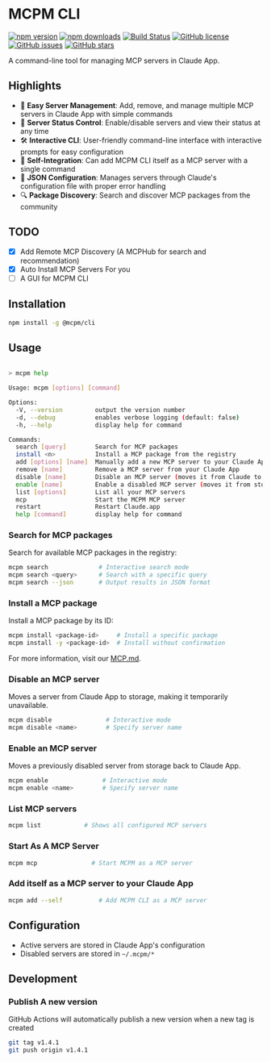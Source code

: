# MCPM CLI

[![npm version](https://img.shields.io/npm/v/@mcpm/cli.svg)](https://www.npmjs.com/package/@mcpm/cli)
[![npm downloads](https://img.shields.io/npm/dm/@mcpm/cli.svg)](https://www.npmjs.com/package/@mcpm/cli)
[![Build Status](https://github.com/MCP-Club/mcpm/actions/workflows/test.yml/badge.svg)](https://github.com/MCP-Club/mcpm/actions)
[![GitHub license](https://img.shields.io/github/license/MCP-Club/mcpm.svg)](https://github.com/MCP-Club/mcpm/blob/main/LICENSE)
[![GitHub issues](https://img.shields.io/github/issues/MCP-Club/mcpm.svg)](https://github.com/MCP-Club/mcpm/issues)
[![GitHub stars](https://img.shields.io/github/stars/MCP-Club/mcpm.svg)](https://github.com/MCP-Club/mcpm/stargazers)

A command-line tool for managing MCP servers in Claude App.

## Highlights

- 🚀 **Easy Server Management**: Add, remove, and manage multiple MCP servers in Claude App with simple commands
- 🔄 **Server Status Control**: Enable/disable servers and view their status at any time
- 🛠️ **Interactive CLI**: User-friendly command-line interface with interactive prompts for easy configuration
- 🔌 **Self-Integration**: Can add MCPM CLI itself as a MCP server with a single command
- 📝 **JSON Configuration**: Manages servers through Claude's configuration file with proper error handling
- 🔍 **Package Discovery**: Search and discover MCP packages from the community
<!-- - 🎯 **Zero Dependencies**: Lightweight and efficient, built to work seamlessly with Claude App -->

## TODO

- [x] Add Remote MCP Discovery (A MCPHub for search and recommendation)
- [x] Auto Install MCP Servers For you
- [ ] A GUI for MCPM CLI

## Installation

```bash
npm install -g @mcpm/cli
```

## Usage

```bash

> mcpm help

Usage: mcpm [options] [command]

Options:
  -V, --version         output the version number
  -d, --debug           enables verbose logging (default: false)
  -h, --help            display help for command

Commands:
  search [query]        Search for MCP packages
  install <n>           Install a MCP package from the registry
  add [options] [name]  Manually add a new MCP server to your Claude App
  remove [name]         Remove a MCP server from your Claude App
  disable [name]        Disable an MCP server (moves it from Claude to storage)
  enable [name]         Enable a disabled MCP server (moves it from storage to Claude)
  list [options]        List all your MCP servers
  mcp                   Start the MCPM MCP server
  restart               Restart Claude.app
  help [command]        display help for command

```

### Search for MCP packages

Search for available MCP packages in the registry:

```bash
mcpm search              # Interactive search mode
mcpm search <query>      # Search with a specific query
mcpm search --json       # Output results in JSON format
```

### Install a MCP package

Install a MCP package by its ID:

```bash
mcpm install <package-id>     # Install a specific package
mcpm install -y <package-id>  # Install without confirmation
```

For more information, visit our [MCP.md](./docs/MCP.md).

### Disable an MCP server

Moves a server from Claude App to storage, making it temporarily unavailable.

```bash
mcpm disable               # Interactive mode
mcpm disable <name>        # Specify server name
```

### Enable an MCP server

Moves a previously disabled server from storage back to Claude App.

```bash
mcpm enable               # Interactive mode
mcpm enable <name>        # Specify server name
```

### List MCP servers

```bash
mcpm list            # Shows all configured MCP servers
```

### Start As A MCP Server

```bash
mcpm mcp               # Start MCPM as a MCP server
```

### Add itself as a MCP server to your Claude App

```bash
mcpm add --self          # Add MCPM CLI as a MCP server
```

## Configuration

- Active servers are stored in Claude App's configuration
- Disabled servers are stored in `~/.mcpm/*`

## Development

### Publish A new version

GitHub Actions will automatically publish a new version when a new tag is created

```bash
git tag v1.4.1
git push origin v1.4.1
```
